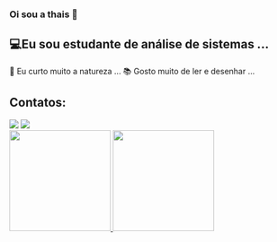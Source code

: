 ### Oi sou a thais 👋


<h2>💻Eu sou estudante de análise de sistemas ...</h2>
</h3>🍁 Eu curto muito a natureza ...</h3>
</h4>📚 Gosto muito de ler e desenhar ...</h4>



## Contatos:

<div>
 <a href = "https://mail.google.com/mail/u/0/#chat/welcome"><img src="https://img.shields.io/badge/Gmail-D14836?style=for-the-badge&logo=gmail&logoColor=white" target="_blank"></a>
<a href="https://www.linkedin.com/in/thais-cristine-a78b971a5/" target="_blank"><img src="https://img.shields.io/badge/-LinkedIn-%230077B5?style=for-the-badge&logo=linkedin&logoColor=white" target="_blank"></a>   
</div>

<div>
<a href="https://github.com/JinkUp">
<img height="180em" src="https://github-readme-stats.vercel.app/api/top-langs/?username=seu-usuário-aqui&layout=compact&langs_count=7&theme=dracula"/>
<img height="180em" src="https://github-readme-stats.vercel.app/api?username=seu-usuário-aqui&show_icons=true&theme=dracula&include_all_commits=true&count_private=true"/>
</div>


